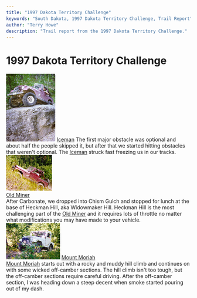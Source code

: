 ```yaml
---
title: "1997 Dakota Territory Challenge"
keywords: "South Dakota, 1997 Dakota Territory Challenge, Trail Report"
author: "Terry Howe"
description: "Trail report from the 1997 Dakota Territory Challenge."
---
```

# 1997 Dakota Territory Challenge

[![Iceman](../../img/terry/trail/sd9705_.jpg)](dtc971.md) [Iceman](dtc971.md) The first major obstacle was optional and about half the people skipped it, but after that we started hitting obstacles that weren't optional. The [Iceman](dtc971.md) struck fast freezing us in our tracks. [![Old Miner](../../img/terry/trail/sd9708_.jpg)](dtc972.md)  
[Old Miner](dtc972.md)  
After Carbonate, we dropped into Chism Gulch and stopped for lunch at the base of Heckman Hill, aka Widowmaker Hill. Heckman Hill is the most challenging part of the [Old Miner](dtc972.md) and it requires lots of throttle no matter what modifications you may have made to your vehicle. [![Mount Moriah](../../img/terry/trail/sd9712_.jpg)](dtc973.md) [Mount Moriah](dtc973.md)  
[Mount Moriah](dtc973.md) starts out with a rocky and muddy hill climb and continues on with some wicked off-camber sections. The hill climb isn't too tough, but the off-camber sections require careful driving. After the off-camber section, I was heading down a steep decent when smoke started pouring out of my dash.